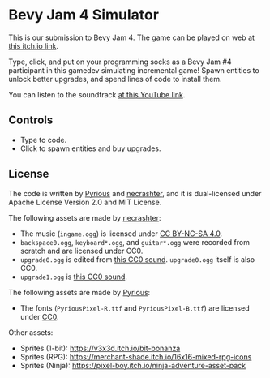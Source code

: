 # Bevy Jam 4 Simulator

This is our submission to Bevy Jam 4. The game can be played on web [at this itch.io link](https://pyrious.itch.io/bevy-jam-4-simulator).

Type, click, and put on your programming socks as a Bevy Jam #4 participant in this gamedev simulating incremental game! Spawn entities to unlock better upgrades, and spend lines of code to install them.

You can listen to the soundtrack [at this YouTube link](https://youtu.be/0JXQqLwuy6E).

## Controls

- Type to code.
- Click to spawn entities and buy upgrades.

## License

The code is written by [Pyrious](https://github.com/benfrankel) and [necrashter](https://github.com/necrashter/), and it is dual-licensed under Apache License Version 2.0 and MIT License.

The following assets are made by [necrashter](https://github.com/necrashter/):
- The music (`ingame.ogg`) is licensed under [CC BY-NC-SA 4.0](https://creativecommons.org/licenses/by-nc-sa/4.0/).
- `backspace0.ogg`, `keyboard*.ogg`, and `guitar*.ogg` were recorded from scratch and are licensed under CC0.
- `upgrade0.ogg` is edited from [this CC0 sound](https://freesound.org/people/deleted_user_958643/sounds/254980/). `upgrade0.ogg` itself is also CC0.
- `upgrade1.ogg` is [this CC0 sound](https://freesound.org/people/the_semen_incident/sounds/39013/).

The following assets are made by [Pyrious](https://github.com/benfrankel/):
- The fonts (`PyriousPixel-R.ttf` and `PyriousPixel-B.ttf`) are licensed under [CC0](https://creativecommons.org/public-domain/cc0/).

Other assets:
- Sprites (1-bit): https://v3x3d.itch.io/bit-bonanza
- Sprites (RPG): https://merchant-shade.itch.io/16x16-mixed-rpg-icons
- Sprites (Ninja): https://pixel-boy.itch.io/ninja-adventure-asset-pack
